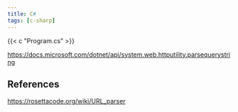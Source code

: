 ```yaml
---
title: C#
tags: [c-sharp]
---
```


{{< c "Program.cs" >}}

<https://docs.microsoft.com/dotnet/api/system.web.httputility.parsequerystring>

## References

<https://rosettacode.org/wiki/URL_parser>
